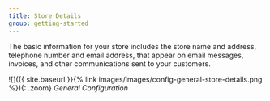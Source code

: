 ```yaml
---
title: Store Details
group: getting-started
---
```


The basic information for your store includes the store name and address, telephone number and email address, that appear on email messages, invoices, and other communications sent to your customers.

![]({{ site.baseurl }}{% link images/images/config-general-store-details.png %}){: .zoom}
_General Configuration_

